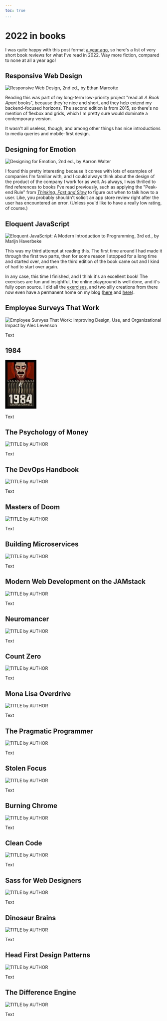 ```yaml
---
toc: true
...
```


# 2022 in books

<style>
h2 {
  clear: both;
}
figure {
  width: 30%;
  float: right;
  margin: 0 0 1em 1em;
}
</style>

I was quite happy with this post format [a year ago][2021inbooks], so here's a
list of very short book reviews for what I've read in 2022. Way more fiction,
compared to none at all a year ago!

[2021inbooks]: <2022-01-01-2021-in-books.html>

## Responsive Web Design

![[*Responsive Web Design*][rwd], 2nd ed., by Ethan
Marcotte](images/2023-01-01-rwd-cover.jpg)

[rwd]: <https://abookapart.com/products/responsive-web-design>

Reading this was part of my long-term low-priority project "read all *A Book
Apart* books", because they're nice and short, and they help extend my
backend-focused horizons. The second edition is from 2015, so there's no
mention of flexbox and grids, which I'm pretty sure would dominate a
contemporary version.

It wasn't all useless, though, and among other things has nice introductions to
media queries and mobile-first design.

## Designing for Emotion

![[*Designing for Emotion*][dfe], 2nd ed., by Aarron
Walter](images/2023-01-01-dfe-cover.jpg)

[dfe]: <https://abookapart.com/products/designing-for-emotion>

I found this pretty interesting because it comes with lots of examples of
companies I'm familiar with, and I could always think about the design of the
product of the company I work for as well. As always, I was thrilled to find
references to books I've read previously, such as applying the "Peak-end Rule"
from [*Thinking, Fast and Slow*][tfas] to figure out when to talk how to a
user. Like, you probably shouldn't solicit an app store review right after the
user has encountered an error. (Unless you'd like to have a really low rating,
of course.)

[tfas]: <2020-07-07-thinking-fast-slow-takeaways.html>

## Eloquent JavaScript

![[*Eloquent JavaScript: A Modern Introduction to Programming*][ejs], 3rd ed.,
by Marijn Haverbeke](images/2023-01-01-ejs-cover.jpg)

[ejs]: <https://eloquentjavascript.net/>

This was my third attempt at reading this. The first time around I had made it
through the first two parts, then for some reason I stopped for a long time and
started over, and then the third edition of the book came out and I kind of had
to start over again.

In any case, this time I finished, and I think it's an excellent book! The
exercises are fun and insightful, the online playground is well done, and it's
fully open source. I did all the [exercises], and two silly creations from
there now even have a permanent home on my blog ([here][ex1] and [here][ex2]).

[exercises]: <https://github.com/bewuethr/exercises/tree/main/eloquent_js>
[ex1]: <2022-01-09-mouse-trail.html>
[ex2]: <2022-01-16-game-of-life.html>

## Employee Surveys That Work

![[*Employee Survyes That Work: Improving Design, Use, and Organizational
Impact*][estw] by Alec Levenson](images/2023-01-01-estw-cover.jpg)

[estw]: <https://ceo.usc.edu/2014/05/26/employee-surveys-that-work-improving-design-use-and-organizational-impact/>

Text

## 1984

![[*1984*][1984] by George Orwell](images/2023-01-01-1984-cover.jpg)

[1984]: <https://www.penguin.co.uk/books/56487/1984-by-orwell-george/9780141036144>

Text

## The Psychology of Money

![[*TITLE*][xxx] by AUTHOR](images/2023-01-01-xxx-cover.jpg)

[xxx]: <>

Text

## The DevOps Handbook

![[*TITLE*][xxx] by AUTHOR](images/2023-01-01-xxx-cover.jpg)

[xxx]: <>

Text

## Masters of Doom

![[*TITLE*][xxx] by AUTHOR](images/2023-01-01-xxx-cover.jpg)

[xxx]: <>

Text

## Building Microservices

![[*TITLE*][xxx] by AUTHOR](images/2023-01-01-xxx-cover.jpg)

[xxx]: <>

Text

## Modern Web Development on the JAMstack

![[*TITLE*][xxx] by AUTHOR](images/2023-01-01-xxx-cover.jpg)

[xxx]: <>

Text

## Neuromancer

![[*TITLE*][xxx] by AUTHOR](images/2023-01-01-xxx-cover.jpg)

[xxx]: <>

Text

## Count Zero

![[*TITLE*][xxx] by AUTHOR](images/2023-01-01-xxx-cover.jpg)

[xxx]: <>

Text

## Mona Lisa Overdrive

![[*TITLE*][xxx] by AUTHOR](images/2023-01-01-xxx-cover.jpg)

[xxx]: <>

Text

## The Pragmatic Programmer

![[*TITLE*][xxx] by AUTHOR](images/2023-01-01-xxx-cover.jpg)

[xxx]: <>

Text

## Stolen Focus

![[*TITLE*][xxx] by AUTHOR](images/2023-01-01-xxx-cover.jpg)

[xxx]: <>

Text

## Burning Chrome

![[*TITLE*][xxx] by AUTHOR](images/2023-01-01-xxx-cover.jpg)

[xxx]: <>

Text

## Clean Code

![[*TITLE*][xxx] by AUTHOR](images/2023-01-01-xxx-cover.jpg)

[xxx]: <>

Text

## Sass for Web Designers

![[*TITLE*][xxx] by AUTHOR](images/2023-01-01-xxx-cover.jpg)

[xxx]: <>

Text

## Dinosaur Brains

![[*TITLE*][xxx] by AUTHOR](images/2023-01-01-xxx-cover.jpg)

[xxx]: <>

Text

## Head First Design Patterns

![[*TITLE*][xxx] by AUTHOR](images/2023-01-01-xxx-cover.jpg)

[xxx]: <>

Text

## The Difference Engine

![[*TITLE*][xxx] by AUTHOR](images/2023-01-01-xxx-cover.jpg)

[xxx]: <>

Text

